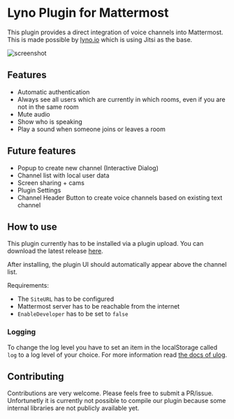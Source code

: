 # Lyno Plugin for Mattermost

This plugin provides a direct integration of voice channels into Mattermost.
This is made possible by [lyno.io](https://lyno.io) which is using Jitsi as the base.

![screenshot](screenshot.png)

## Features

- Automatic authentication
- Always see all users which are currently in which rooms, even if you are not in the same room
- Mute audio
- Show who is speaking
- Play a sound when someone joins or leaves a room

## Future features
- Popup to create new channel (Interactive Dialog)
- Channel list with local user data
- Screen sharing + cams
- Plugin Settings
- Channel Header Button to create voice channels based on existing text channel

## How to use

This plugin currently has to be installed via a plugin upload. You can download the latest release [here](https://github.com/lynoapp/mattermost-plugin-lyno/releases).

After installing, the plugin UI should automatically appear above the channel list.

Requirements:
- The `SiteURL` has to be configured
- Mattermost server has to be reachable from the internet
- `EnableDeveloper` has to be set to `false`

### Logging

To change the log level you have to set an item in the localStorage called `log` to a log level of your choice. For more information read [the docs of ulog](https://github.com/Download/ulog#via-localstorage).

## Contributing

Contributions are very welcome. Please feels free to submit a PR/issue.
Unfortunetly it is currently not possible to compile our plugin because some internal libraries are not publicly available yet.
